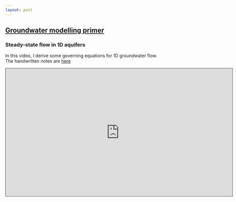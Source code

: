 ```yaml
---
layout: post
---
```


## [Groundwater modelling primer](index)

### Steady-state flow in 1D aquifers

In this video, I derive some governing equations for 1D groundwater flow. The handwritten notes are [here](ssflow.pdf)

<iframe src="https://usask.cloud.panopto.eu/Panopto/Pages/Embed.aspx?id=7a3aad2d-4f55-42e2-9cd2-b27b0139f8cf&autoplay=false&offerviewer=true&showtitle=true&showbrand=true&captions=false&interactivity=all" height="405" width="720" style="border: 1px solid #464646;" allowfullscreen allow="autoplay" aria-label="Panopto Embedded Video Player" aria-description="ENVS-813-02 (31454.202501)" ></iframe>
